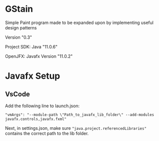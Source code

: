 # GStain        
Simple Paint program made to be expanded upon by implementing useful design patterns


Version "0.3"

Project SDK:  Java "11.0.6"

OpenJFX:      Javafx Version "11.0.2"

# Javafx Setup
## VsCode
Add the following line to launch.json:
```
"vmArgs": "--module-path \"Path_to_javafx_lib_folder\" --add-modules javafx.controls,javafx.fxml"
```

Next, in settings.json, make sure ```"java.project.referencedLibraries"``` contains the correct path to the lib folder.
